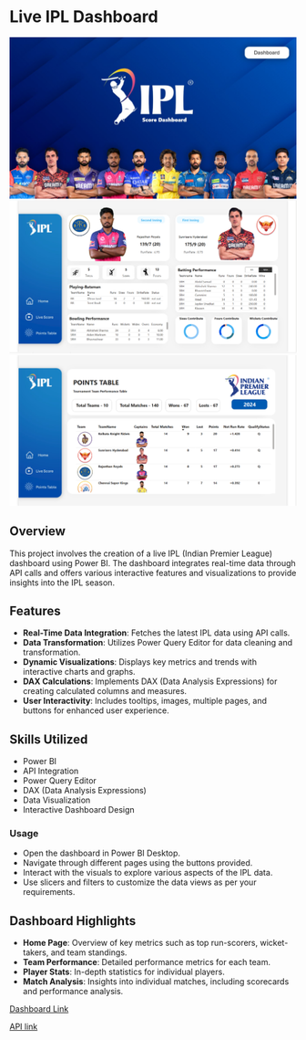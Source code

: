 

#  Live IPL Dashboard 
![Homepage Screenshot](_screenshots/HomePage.png)
![LiveScoreBoard Screenshot](_screenshots/LiveScoreBoard.png)
![PointsTable Screenshot](_screenshots/PointsTable.png)
## Overview

This project involves the creation of a live IPL (Indian Premier League) dashboard using Power BI. The dashboard integrates real-time data through API calls and offers various interactive features and visualizations to provide insights into the IPL season.

## Features

- **Real-Time Data Integration**: Fetches the latest IPL data using API calls.
- **Data Transformation**: Utilizes Power Query Editor for data cleaning and transformation.
- **Dynamic Visualizations**: Displays key metrics and trends with interactive charts and graphs.
- **DAX Calculations**: Implements DAX (Data Analysis Expressions) for creating calculated columns and measures.
- **User Interactivity**: Includes tooltips, images, multiple pages, and buttons for enhanced user experience.


## Skills Utilized

- Power BI
- API Integration
- Power Query Editor
- DAX (Data Analysis Expressions)
- Data Visualization
- Interactive Dashboard Design

### Usage

- Open the dashboard in Power BI Desktop.
- Navigate through different pages using the buttons provided.
- Interact with the visuals to explore various aspects of the IPL data.
- Use slicers and filters to customize the data views as per your requirements.

## Dashboard Highlights

- **Home Page**: Overview of key metrics such as top run-scorers, wicket-takers, and team standings.
- **Team Performance**: Detailed performance metrics for each team.
- **Player Stats**: In-depth statistics for individual players.
- **Match Analysis**: Insights into individual matches, including scorecards and performance analysis.

[Dashboard Link](https://app.powerbi.com/view?r=eyJrIjoiZTNjMWUxMWUtM2U3NS00ZGUyLWFhMTctYjZhNWZlNGFlOGI4IiwidCI6IjM1MWJiYTBmLTBhYWQtNDYzZC05ZjM3LTJlZThkZmZiMGIwMCJ9)

[API link](https://rapidapi.com/cricketapilive/api/cricbuzz-cricket)


